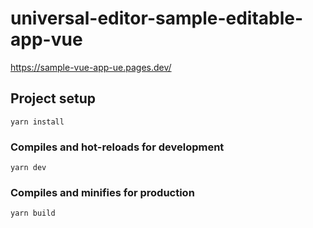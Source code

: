 # universal-editor-sample-editable-app-vue

https://sample-vue-app-ue.pages.dev/ 


## Project setup
```
yarn install
```

### Compiles and hot-reloads for development
```
yarn dev
```

### Compiles and minifies for production
```
yarn build
```



